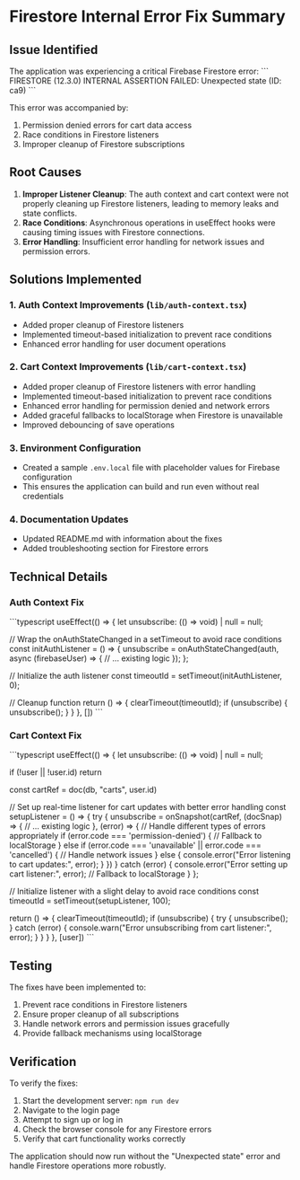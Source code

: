 # Firestore Internal Error Fix Summary

## Issue Identified
The application was experiencing a critical Firebase Firestore error:
\`\`\`
FIRESTORE (12.3.0) INTERNAL ASSERTION FAILED: Unexpected state (ID: ca9)
\`\`\`

This error was accompanied by:
1. Permission denied errors for cart data access
2. Race conditions in Firestore listeners
3. Improper cleanup of Firestore subscriptions

## Root Causes
1. **Improper Listener Cleanup**: The auth context and cart context were not properly cleaning up Firestore listeners, leading to memory leaks and state conflicts.
2. **Race Conditions**: Asynchronous operations in useEffect hooks were causing timing issues with Firestore connections.
3. **Error Handling**: Insufficient error handling for network issues and permission errors.

## Solutions Implemented

### 1. Auth Context Improvements (`lib/auth-context.tsx`)
- Added proper cleanup of Firestore listeners
- Implemented timeout-based initialization to prevent race conditions
- Enhanced error handling for user document operations

### 2. Cart Context Improvements (`lib/cart-context.tsx`)
- Added proper cleanup of Firestore listeners with error handling
- Implemented timeout-based initialization to prevent race conditions
- Enhanced error handling for permission denied and network errors
- Added graceful fallbacks to localStorage when Firestore is unavailable
- Improved debouncing of save operations

### 3. Environment Configuration
- Created a sample `.env.local` file with placeholder values for Firebase configuration
- This ensures the application can build and run even without real credentials

### 4. Documentation Updates
- Updated README.md with information about the fixes
- Added troubleshooting section for Firestore errors

## Technical Details

### Auth Context Fix
\`\`\`typescript
useEffect(() => {
  let unsubscribe: (() => void) | null = null;
  
  // Wrap the onAuthStateChanged in a setTimeout to avoid race conditions
  const initAuthListener = () => {
    unsubscribe = onAuthStateChanged(auth, async (firebaseUser) => {
      // ... existing logic
    });
  };

  // Initialize the auth listener
  const timeoutId = setTimeout(initAuthListener, 0);
  
  // Cleanup function
  return () => {
    clearTimeout(timeoutId);
    if (unsubscribe) {
      unsubscribe();
    }
  }
}, [])
\`\`\`

### Cart Context Fix
\`\`\`typescript
useEffect(() => {
  let unsubscribe: (() => void) | null = null;
  
  if (!user || !user.id) return

  const cartRef = doc(db, "carts", user.id)
  
  // Set up real-time listener for cart updates with better error handling
  const setupListener = () => {
    try {
      unsubscribe = onSnapshot(cartRef, (docSnap) => {
        // ... existing logic
      }, (error) => {
        // Handle different types of errors appropriately
        if (error.code === 'permission-denied') {
          // Fallback to localStorage
        } else if (error.code === 'unavailable' || error.code === 'cancelled') {
          // Handle network issues
        } else {
          console.error("Error listening to cart updates:", error);
        }
      })
    } catch (error) {
      console.error("Error setting up cart listener:", error);
      // Fallback to localStorage
    }
  };
  
  // Initialize listener with a slight delay to avoid race conditions
  const timeoutId = setTimeout(setupListener, 100);
  
  return () => {
    clearTimeout(timeoutId);
    if (unsubscribe) {
      try {
        unsubscribe();
      } catch (error) {
        console.warn("Error unsubscribing from cart listener:", error);
      }
    }
  }
}, [user])
\`\`\`

## Testing
The fixes have been implemented to:
1. Prevent race conditions in Firestore listeners
2. Ensure proper cleanup of all subscriptions
3. Handle network errors and permission issues gracefully
4. Provide fallback mechanisms using localStorage

## Verification
To verify the fixes:
1. Start the development server: `npm run dev`
2. Navigate to the login page
3. Attempt to sign up or log in
4. Check the browser console for any Firestore errors
5. Verify that cart functionality works correctly

The application should now run without the "Unexpected state" error and handle Firestore operations more robustly.
